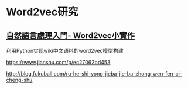 # Word2vec研究

## [自然語言處理入門- Word2vec小實作](https://medium.com/pyladies-taiwan/%E8%87%AA%E7%84%B6%E8%AA%9E%E8%A8%80%E8%99%95%E7%90%86%E5%85%A5%E9%96%80-word2vec%E5%B0%8F%E5%AF%A6%E4%BD%9C-f8832d9677c8)


利用Python实现wiki中文语料的word2vec模型构建

https://www.jianshu.com/p/ec27062bd453

http://blog.fukuball.com/ru-he-shi-yong-jieba-jie-ba-zhong-wen-fen-ci-cheng-shi/
